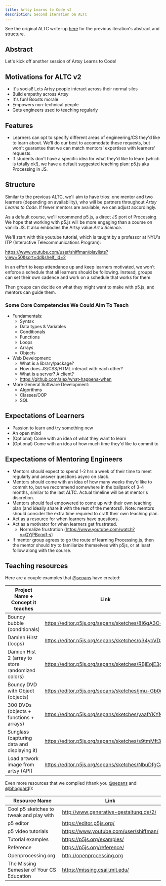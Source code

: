 ```yaml
---
title: Artsy Learns to Code v2
description: Second iteration on ALTC
---
```


See the original ALTC write-up [here](./artsy-learns-to-code.md) for the previous iteration's abstract and
structure.

## Abstract

Let's kick off another session of Artsy Learns to Code!

## Motivations for ALTC v2

- It's social! Lets Artsy people interact across their normal silos
- Build empathy across Artsy
- It's fun! Boosts morale
- Empowers non-technical people
- Gets engineers used to teaching regularly

## Features

- Learners can opt to specify different areas of engineering/CS they'd like to learn about. We'll do our best to
  accomodate these requests, but won't guarantee that we can match mentors' expertises with learners' requests.
- If students don't have a specific idea for what they'd like to learn (which is totally ok!), we have a default
  suggested teaching plan: p5.js aka Processing in JS.

## Structure

Similar to the previous ALTC, we'll aim to have trios: one mentor and two learners (depending on availability), who
will be partners throughout _Artsy Learns to Code_. If fewer mentors are available, we can adjust accordingly.

As a default course, we'll recommend p5.js, a direct JS port of Processing. We hope that working with p5.js will be
more engaging than a course on vanilla JS. It also embodies the Artsy value _Art x Science_.

We'll start with this youtube tutorial, which is taught by a professor at NYU's ITP (Interactive Telecommunications
Program):

https://www.youtube.com/user/shiffman/playlists?view=50&sort=dd&shelf_id=2

In an effort to keep attendance up and keep learners motivated, we won't enforce a schedule that all learners
should be following. Instead, groups can set their own cadence and work on a schedule that works for them.

Then groups can decide on what they might want to make with p5.js, and mentors can guide them.

### Some Core Competencies We Could Aim To Teach

- Fundamentals:
  - Syntax
  - Data types & Variables
  - Conditionals
  - Functions
  - Loops
  - Arrays
  - Objects
- Web Development:
  - What is a library/package?
  - How does JS/CSS/HTML interact with each other?
  - What is a server? A client?
  - https://github.com/alex/what-happens-when
- More General Software Development:
  - Algorithms
  - Classes/OOP
  - SQL

## Expectations of Learners

- Passion to learn and try something new
- An open mind
- (Optional) Come with an idea of what they want to learn
- (Optional) Come with an idea of how much time they'd like to commit to

## Expectations of Mentoring Engineers

- Mentors should expect to spend 1-2 hrs a week of their time to meet regularly and answer questions async on
  slack.
- Mentors should come with an idea of how many weeks they'd like to commit to, but we recommend somewhere in the
  ballpark of 3-4 months, similar to the last ALTC. Actual timeline will be at mentor's discretion.
- Mentors should feel empowered to come up with their own teaching plan (and ideally share it with the rest of the
  mentors!). Note: mentors should consider the extra time required to craft their own teaching plan.
- Act as a resource for when learners have questions.
- Act as a motivator for when learners get frustrated.
  - Normalize frustration (https://www.youtube.com/watch?v=QYjPBcqo1-s)
- If mentor group agrees to go the route of learning Processing.js, then the mentor should try to familiarize
  themselves with p5js, or at least follow along with the course.

## Teaching resources

Here are a couple examples that [@sepans][sepans] have created:

| Project Name + Concept it teaches                | Link                                              |
| ------------------------------------------------ | ------------------------------------------------- |
| Bouncy bubble (conditionals)                     | https://editor.p5js.org/sepans/sketches/8I6gA3O-1 |
| Damien Hirst (loops)                             | https://editor.p5js.org/sepans/sketches/o34yoVD3y |
| Damien Hist 2 (array to store randomized colors) | https://editor.p5js.org/sepans/sketches/RBjEojE3g |
| Bouncy DVD with Object (objects)                 | https://editor.p5js.org/sepans/sketches/jmu-Gb0u7 |
| 300 DVDs (objects + functions + arrays)          | https://editor.p5js.org/sepans/sketches/yaafYKYN7 |
| Sunglass (capturing data and displaying it)      | https://editor.p5js.org/sepans/sketches/s9tmMft3R |
| Load artwork image from artsy (API)              | https://editor.p5js.org/sepans/sketches/NbuDfgC47 |

Even more resources that we compiled (thank you [@sepans][sepans] and [@bhoggard][bhoggard]!):

| Resource Name                             | Link                                   |
| ----------------------------------------- | -------------------------------------- |
| Cool p5 sketches to tweak and play with   | http://www.generative-gestaltung.de/2/ |
| p5 editor                                 | https://editor.p5js.org/               |
| p5 video tutorials                        | https://www.youtube.com/user/shiffman/ |
| Tutorial examples                         | https://p5js.org/examples/             |
| Reference                                 | https://p5js.org/reference/            |
| Openprocessing.org                        | http://openprocessing.org              |
| The Missing Semester of Your CS Education | https://missing.csail.mit.edu/         |

[sepans]: https://github.com/sepans
[bhoggard]: https://github.com/bhoggard

